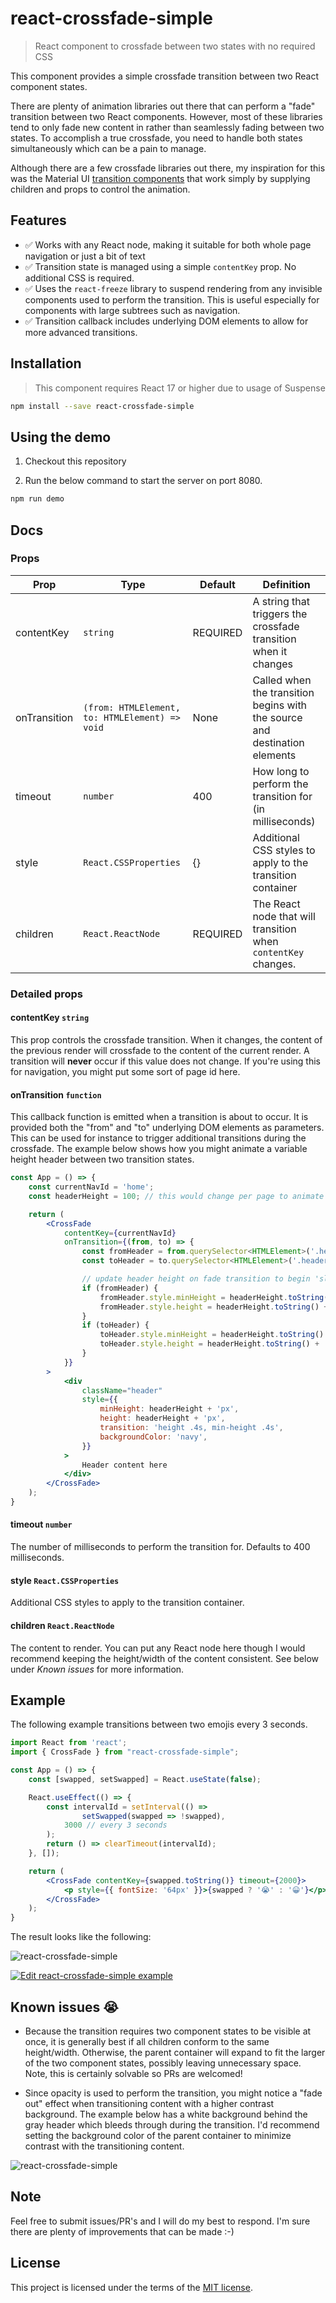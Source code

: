 # react-crossfade-simple

> React component to crossfade between two states with no required CSS

This component provides a simple crossfade transition between two React component states.

There are plenty of animation libraries out there that can perform a "fade" transition between two React components. However, most of these libraries tend to only fade new content in rather than seamlessly fading between two states. To accomplish a true crossfade, you need to handle both states simultaneously which can be a pain to manage.

Although there are a few crossfade libraries out there, my inspiration for this was the Material UI [transition components](https://mui.com/material-ui/transitions/) that work simply by supplying children and props to control the animation.

## Features

 - ✅ Works with any React node, making it suitable for both whole page navigation or just a bit of text
 - ✅ Transition state is managed using a simple `contentKey` prop. No additional CSS is required.
 - ✅ Uses the `react-freeze` library to suspend rendering from any invisible components used to perform the transition. This is useful especially for components with large subtrees such as navigation.
 - ✅ Transition callback includes underlying DOM elements to allow for more advanced transitions.

## Installation

> This component requires React 17 or higher due to usage of Suspense

```sh
npm install --save react-crossfade-simple
```

## Using the demo

1. Checkout this repository

2. Run the below command to start the server on port 8080.

```sh
npm run demo
```

## Docs

### Props

| Prop         | Type                                      | Default  | Definition                                                                 |
|--------------|-------------------------------------------|----------|----------------------------------------------------------------------------|
| contentKey   | `string`                                  | REQUIRED | A string that triggers the crossfade transition when it changes            |
 | onTransition | `(from: HTMLElement, to: HTMLElement) => void` | None     | Called when the transition begins with the source and destination elements |
| timeout      | `number`                                  | 400      | How long to perform the transition for (in milliseconds)                   |
| style        | `React.CSSProperties`                                  | {}       | Additional CSS styles to apply to the transition container                 |
 | children     | `React.ReactNode` | REQUIRED | The React node that will transition when `contentKey` changes.             |
### Detailed props

#### contentKey `string`
This prop controls the crossfade transition. When it changes, the content of the previous render will crossfade to the content of the current render. A transition will **never** occur if this value does not change. If you're using this for navigation, you might put some sort of page id here.

#### onTransition `function`
This callback function is emitted when a transition is about to occur. It is provided both the "from" and "to" underlying DOM elements as parameters. This can be used for instance to trigger additional transitions during the crossfade. The example below shows how you might animate a variable height header between two transition states.

```jsx
const App = () => {
    const currentNavId = 'home';
    const headerHeight = 100; // this would change per page to animate

    return (
        <CrossFade
            contentKey={currentNavId}
            onTransition={(from, to) => {
                const fromHeader = from.querySelector<HTMLElement>('.header');
                const toHeader = to.querySelector<HTMLElement>('.header');

                // update header height on fade transition to begin 'slide' animation
                if (fromHeader) {
                    fromHeader.style.minHeight = headerHeight.toString() + 'px';
                    fromHeader.style.height = headerHeight.toString() + 'px';
                }
                if (toHeader) {
                    toHeader.style.minHeight = headerHeight.toString() + 'px';
                    toHeader.style.height = headerHeight.toString() + 'px';
                }
            }}
        >
            <div 
                className="header" 
                style={{
                    minHeight: headerHeight + 'px',
                    height: headerHeight + 'px',
                    transition: 'height .4s, min-height .4s',
                    backgroundColor: 'navy',
                }}
            >
                Header content here
            </div>
        </CrossFade>
    );
}
```

#### timeout `number`

The number of milliseconds to perform the transition for. Defaults to 400 milliseconds.

#### style `React.CSSProperties`

Additional CSS styles to apply to the transition container.

#### children `React.ReactNode`

The content to render. You can put any React node here though I would recommend keeping the height/width of the content consistent. See below under _Known issues_ for more information.

## Example

The following example transitions between two emojis every 3 seconds.

```jsx 
import React from 'react';
import { CrossFade } from "react-crossfade-simple";

const App = () => {
    const [swapped, setSwapped] = React.useState(false);

    React.useEffect(() => {
        const intervalId = setInterval(() =>
                setSwapped(swapped => !swapped),
            3000 // every 3 seconds
        );
        return () => clearTimeout(intervalId);
    }, []);

    return (
        <CrossFade contentKey={swapped.toString()} timeout={2000}>
            <p style={{ fontSize: '64px' }}>{swapped ? '😭' : '😀'}</p>
        </CrossFade>
    );
}
```

The result looks like the following:

![react-crossfade-simple](https://raw.githubusercontent.com/iankberry/react-crossfade-simple/master/example-gifs/emojis.gif)

[![Edit react-crossfade-simple example](https://codesandbox.io/static/img/play-codesandbox.svg)](https://codesandbox.io/s/react-cross-fade-example-kcitpl?fontsize=14&hidenavigation=1&theme=dark)

## Known issues 😭

- Because the transition requires two component states to be visible at once, it is generally best if all children conform to the same height/width. Otherwise, the parent container will expand to fit the larger of the two component states, possibly leaving unnecessary space. Note, this is certainly solvable so PRs are welcomed!

- Since opacity is used to perform the transition, you might notice a "fade out" effect when transitioning content with a higher contrast background. The example below has a white background behind the gray header which bleeds through during the transition. I'd recommend setting the background color of the parent container to minimize contrast with the transitioning content.

![react-crossfade-simple](https://raw.githubusercontent.com/iankberry/react-crossfade-simple/master/example-gifs/background.gif)

## Note

Feel free to submit issues/PR's and I will do my best to respond. I'm sure there are plenty of improvements that can be made :-)

## License

This project is licensed under the terms of the [MIT license](https://github.com/iankberry/react-crossfade-simple/blob/master/LICENSE).